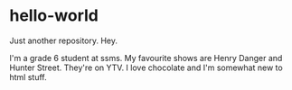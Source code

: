 # hello-world
Just another repository.
Hey.

I'm a grade 6 student at ssms.
My favourite shows are Henry Danger and Hunter Street. They're on YTV.
I love chocolate and I'm somewhat new to html stuff.
